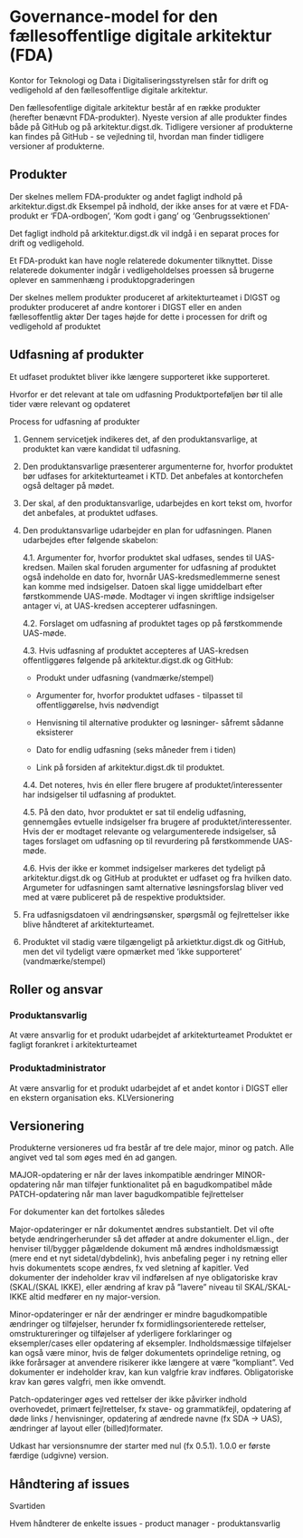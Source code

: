 # Governance-model for den fællesoffentlige digitale arkitektur (FDA)

Kontor for Teknologi og Data i Digitaliseringsstyrelsen står for drift og vedligehold af den fællesoffentlige digitale arkitektur.

Den fællesofentlige digitale arkitektur består af en række produkter (herefter benævnt FDA-produkter). Nyeste version af alle produkter findes både på GitHub og på arkitektur.digst.dk. Tidligere versioner af produkterne kan findes på GitHub - se vejledning til, hvordan man finder tidligere versioner af produkterne.

## Produkter

Der skelnes mellem FDA-produkter og andet fagligt indhold på arkitektur.digst.dk
Eksempel på indhold, der ikke anses for at være et FDA-produkt er ‘FDA-ordbogen’, ‘Kom godt i gang’ og ‘Genbrugssektionen’

Det fagligt indhold på arkitektur.digst.dk vil indgå i en separat proces for drift og vedligehold. 

Et FDA-produkt kan have nogle relaterede dokumenter tilknyttet.
Disse relaterede dokumenter indgår i vedligeholdelses proessen så brugerne oplever en sammenhæng i produktopgraderingen

Der skelnes mellem produkter produceret af arkitekturteamet i DIGST og produkter produceret af andre kontorer i DIGST eller en anden fællesoffentlig aktør
Der tages højde for dette i processen for drift og vedligehold af produktet

## Udfasning af produkter

Et udfaset produktet bliver ikke længere supporteret ikke supporteret.

Hvorfor er det relevant at tale om udfasning Produktporteføljen bør til alle tider være relevant og opdateret

Process for udfasning af produkter

1. Gennem servicetjek indikeres det, af den produktansvarlige, at produktet kan være kandidat til udfasning.

2. Den produktansvarlige præsenterer argumenterne for, hvorfor produktet bør udfases for arkitekturteamet i KTD. Det anbefales at kontorchefen også deltager på mødet.

3. Der skal, af den produktansvarlige, udarbejdes en kort tekst om, hvorfor det anbefales, at produktet udfases.

4. Den produktansvarlige udarbejder en plan for udfasningen. Planen udarbejdes efter følgende skabelon:
   
   4.1.  Argumenter for, hvorfor produktet skal udfases, sendes til UAS-kredsen. Mailen skal foruden argumenter for udfasning af produktet også indeholde en dato for, hvornår UAS-kredsmedlemmerne senest kan komme med indsigelser. Datoen skal ligge umiddelbart efter førstkommende UAS-møde. Modtager vi ingen skriftlige indsigelser antager vi, at UAS-kredsen accepterer udfasningen.
   
   4.2.  Forslaget om udfasning af produktet tages op på førstkommende UAS-møde.
   
   4.3.  Hvis udfasning af produktet accepteres af UAS-kredsen offentliggøres følgende på arkitektur.digst.dk og GitHub:
   
   - Produkt under udfasning (vandmærke/stempel)
   
   - Argumenter for, hvorfor produktet udfases - tilpasset til offentliggørelse, hvis nødvendigt
   
   - Henvisning til alternative produkter og løsninger- såfremt sådanne eksisterer
   
   - Dato for endlig udfasning (seks måneder frem i tiden)
   
   - Link på forsiden af arkitektur.digst.dk til produktet.
   
   4.4.  Det noteres, hvis én eller flere brugere af produktet/interessenter har indsigelser til udfasning af produktet.
   
   4.5.  På den dato, hvor produktet er sat til endelig udfasning, gennemgåes evtuelle indsigelser fra brugere af produktet/interessenter. Hvis der er modtaget relevante og velargumenterede indsigelser, så tages forslaget om udfasning op til revurdering på førstkommende UAS-møde.
   
   4.6.  Hvis der ikke er kommet indsigelser markeres det tydeligt på arkitektur.digst.dk og GitHub at produktet er udfaset og fra hvilken dato. Argumeter for udfasningen samt alternative løsningsforslag bliver ved med at være publiceret på de respektive produktsider.

5. Fra udfasnigsdatoen vil ændringsønsker, spørgsmål og fejlrettelser ikke blive håndteret af arkitekturteamet.

6. Produktet vil stadig være tilgængeligt på arkietktur.digst.dk og GitHub, men det vil tydeligt være opmærket med ‘ikke supporteret’ (vandmærke/stempel)

## Roller og ansvar

### Produktansvarlig

At være ansvarlig for et produkt udarbejdet af arkitekturteamet
Produktet er fagligt forankret i arkitekturteamet

### Produktadministrator

At være ansvarlig for et produkt udarbejdet af et andet kontor i DIGST eller en ekstern organisation eks. KLVersionering

## Versionering

Produkterne versioneres ud fra  består af tre dele major, minor og patch.  Alle angivet ved tal som øges med én ad gangen.

MAJOR-opdatering er når der laves inkompatible ændringer
MINOR-opdatering når man tilføjer funktionalitet på en bagudkompatibel måde
PATCH-opdatering når man laver bagudkompatible fejlrettelser

For dokumenter kan det fortolkes således

Major-opdateringer er når dokumentet ændres substantielt. Det vil ofte betyde ændringerherunder så det afføder at andre dokumenter el.lign., der henviser til/bygger pågældende dokument må ændres indholdsmæssigt (mere end et nyt sidetal/dybdelink), hvis anbefaling peger i ny retning eller hvis dokumentets scope ændres, fx ved sletning af kapitler. Ved dokumenter der indeholder krav vil indførelsen af nye obligatoriske krav (SKAL/(SKAL IKKE), eller ændring af krav på ”lavere” niveau til SKAL/SKAL-IKKE altid medfører en ny major-version.

Minor-opdateringer er når der ændringer er mindre bagudkompatible ændringer og tilføjelser, herunder fx formidlingsorienterede rettelser, omstruktureringer og tilføjelser af yderligere forklaringer og eksempler/cases eller opdatering af eksempler. Indholdsmæssige tilføjelser kan også være minor, hvis de følger dokumentets oprindelige retning, og ikke forårsager at anvendere risikerer ikke længere at være ”kompliant”. Ved dokumenter er indeholder krav, kan kun valgfrie krav indføres. Obligatoriske krav kan gøres valgfri, men ikke omvendt.

Patch-opdateringer øges ved rettelser der ikke påvirker indhold overhovedet, primært fejlrettelser, fx stave- og grammatikfejl, opdatering af døde links / henvisninger, opdatering af ændrede navne (fx SDA -> UAS), ændringer af layout eller (billed)formater.

Udkast har versionsnumre der starter med nul (fx 0.5.1). 1.0.0 er første færdige (udgivne) version.

## Håndtering af issues

Svartiden

Hvem håndterer de enkelte issues - product manager - produktansvarlig

